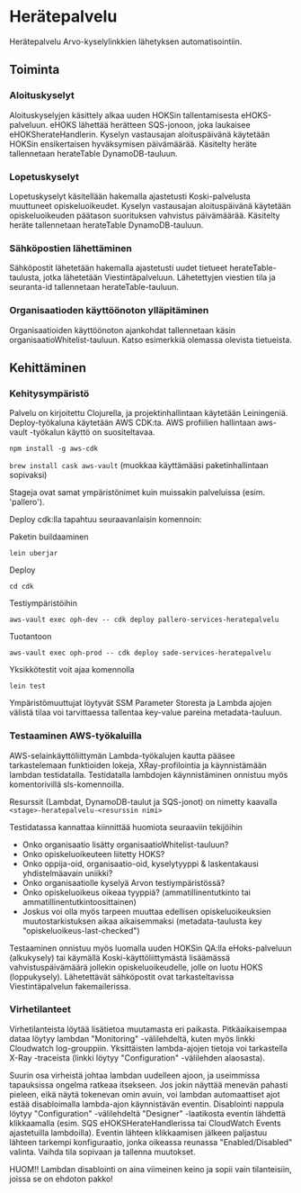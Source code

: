 # Herätepalvelu

Herätepalvelu Arvo-kyselylinkkien lähetyksen automatisointiin.

## Toiminta

### Aloituskyselyt

Aloituskyselyjen käsittely alkaa uuden HOKSin tallentamisesta eHOKS-palveluun. eHOKS lähettää
herätteen SQS-jonoon, joka laukaisee eHOKSherateHandlerin. Kyselyn vastausajan aloituspäivänä
käytetään HOKSin ensikertaisen hyväksymisen päivämäärää. Käsitelty heräte tallennetaan 
herateTable DynamoDB-tauluun.

### Lopetuskyselyt

Lopetuskyselyt käsitellään hakemalla ajastetusti Koski-palvelusta muuttuneet opiskeluoikeudet.
Kyselyn vastausajan aloituspäivänä käytetään opiskeluoikeuden päätason suorituksen vahvistus 
päivämäärää. Käsitelty heräte tallennetaan herateTable DynamoDB-tauluun.

### Sähköpostien lähettäminen

Sähköpostit lähetetään hakemalla ajastetusti uudet tietueet herateTable-taulusta, jotka lähetetään
Viestintäpalveluun. Lähetettyjen viestien tila ja seuranta-id tallennetaan herateTable-tauluun.

### Organisaatioden käyttöönoton ylläpitäminen

Organisaatioiden käyttöönoton ajankohdat tallennetaan käsin organisaatioWhitelist-tauluun. 
Katso esimerkkiä olemassa olevista tietueista.

## Kehittäminen

### Kehitysympäristö


Palvelu on kirjoitettu Clojurella, ja projektinhallintaan käytetään Leiningeniä. Deploy-työkaluna
käytetään AWS CDK:ta. AWS profiilien hallintaan aws-vault -työkalun käyttö on suositeltavaa.

`npm install -g aws-cdk`

`brew install cask aws-vault`
(muokkaa käyttämääsi paketinhallintaan sopivaksi)

Stageja ovat samat ympäristönimet kuin muissakin palveluissa (esim. 'pallero').

Deploy cdk:lla tapahtuu seuraavanlaisin komennoin:

Paketin buildaaminen

`lein uberjar`

Deploy

`cd cdk`

Testiympäristöihin

`aws-vault exec oph-dev -- cdk deploy pallero-services-heratepalvelu`

Tuotantoon

`aws-vault exec oph-prod -- cdk deploy sade-services-heratepalvelu`

Yksikkötestit voit ajaa komennolla

`lein test`

Ympäristömuuttujat löytyvät SSM Parameter Storesta ja Lambda ajojen välistä tilaa voi tarvittaessa
tallentaa key-value pareina metadata-tauluun.

### Testaaminen AWS-työkaluilla

AWS-selainkäyttöliittymän Lambda-työkalujen kautta pääsee tarkastelemaan funktioiden lokeja, 
XRay-profilointia ja käynnistämään lambdan testidatalla. Testidatalla lambdojen käynnistäminen
onnistuu myös komentorivillä sls-komennoilla.

Resurssit (Lambdat, DynamoDB-taulut ja SQS-jonot) on nimetty kaavalla 
`<stage>-heratepalvelu-<resurssin nimi>`

Testidatassa kannattaa kiinnittää huomiota seuraaviin tekijöihin
* Onko organisaatio lisätty organisaatioWhitelist-tauluun?
* Onko opiskeluoikeuteen liitetty HOKS?
* Onko oppija-oid, organisaatio-oid, kyselytyyppi & laskentakausi yhdistelmäavain uniikki?
* Onko organisaatiolle kyselyä Arvon testiympäristössä?
* Onko opiskeluoikeus oikeaa tyyppiä? (ammatillinentutkinto tai ammatillinentutkintoosittainen)
* Joskus voi olla myös tarpeen muuttaa edellisen opiskeluoikeuksien muutostarkistuksen aikaa
aikaisemmaksi (metadata-taulusta key "opiskeluoikeus-last-checked")

Testaaminen onnistuu myös luomalla uuden HOKSin QA:lla eHoks-palveluun (alkukysely) tai käymällä 
Koski-käyttöliittymästä lisäämässä vahvistuspäivämäärä jollekin opiskeluoikeudelle, 
jolle on luotu HOKS (loppukysely). Lähetettävät sähköpostit ovat tarkasteltavissa Viestintäpalvelun
fakemailerissa.

### Virhetilanteet

Virhetilanteista löytää lisätietoa muutamasta eri paikasta. 
Pitkäaikaisempaa dataa löytyy lambdan "Monitoring" -välilehdeltä, 
kuten myös linkki Cloudwatch log-grouppiin. 
Yksittäisten lambda-ajojen tietoja voi tarkastella X-Ray -traceista 
(linkki löytyy "Configuration" -välilehden alaosasta).

Suurin osa virheistä johtaa lambdan uudelleen ajoon, 
ja useimmissa tapauksissa ongelma ratkeaa itsekseen. 
Jos jokin näyttää menevän pahasti pieleen, eikä näytä 
tokenevan omin avuin, voi lambdan automaattiset ajot estää 
disabloimalla lambda-ajon käynnistävän eventin.
Disablointi nappula löytyy "Configuration" -välilehdeltä "Designer" -laatikosta 
eventin lähdettä klikkaamalla (esim. SQS eHOKSHerateHandlerissa tai 
CloudWatch Events ajastetuilla lambdoilla). Eventin lähteen klikkaamisen 
jälkeen paljastuu lähteen tarkempi konfiguraatio, jonka oikeassa reunassa 
"Enabled/Disabled" valinta. Vaihda tila sopivaan ja tallenna muutokset.

HUOM!! Lambdan disablointi on aina viimeinen keino ja sopii vain
tilanteisiin, joissa se on ehdoton pakko!